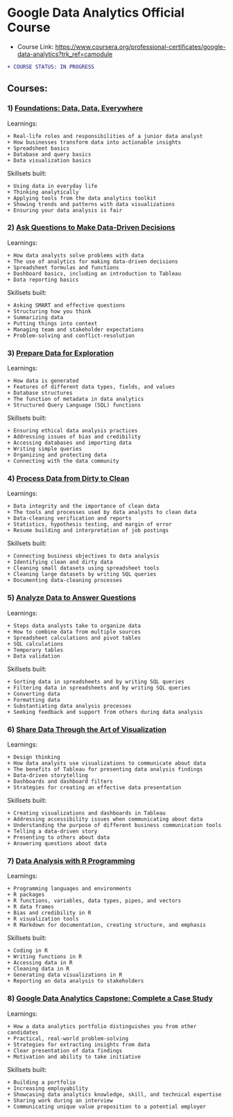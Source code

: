 # Google Data Analytics Official Course
- Course Link: https://www.coursera.org/professional-certificates/google-data-analytics?trk_ref=camodule
```diff
+ COURSE STATUS: IN PROGRESS
```
   
## Courses: 

### 1) [Foundations: Data, Data, Everywhere](../main/Foundations:%20Data%2C%20Data%2C%20Everywhere)
   Learnings:

    + Real-life roles and responsibilities of a junior data analyst
    + How businesses transform data into actionable insights
    + Spreadsheet basics
    + Database and query basics
    + Data visualization basics
    
   Skillsets built:
   
    + Using data in everyday life
    + Thinking analytically
    + Applying tools from the data analytics toolkit
    + Showing trends and patterns with data visualizations
    + Ensuring your data analysis is fair

### 2) [Ask Questions to Make Data-Driven Decisions](../main/Ask%20Questions%20to%20Make%20Data-Driven%20Decisions)
   Learnings:

    + How data analysts solve problems with data
    + The use of analytics for making data-driven decisions
    + Spreadsheet formulas and functions
    + Dashboard basics, including an introduction to Tableau
    + Data reporting basics
    
   Skillsets built:
   
    + Asking SMART and effective questions
    + Structuring how you think
    + Summarizing data
    + Putting things into context
    + Managing team and stakeholder expectations
    + Problem-solving and conflict-resolution

### 3) [Prepare Data for Exploration](../main/Prepare%20Data%20for%20Exploration)
   Learnings:

    + How data is generated
    + Features of different data types, fields, and values
    + Database structures
    + The function of metadata in data analytics
    + Structured Query Language (SQL) functions
    
   Skillsets built:
   
    + Ensuring ethical data analysis practices
    + Addressing issues of bias and credibility
    + Accessing databases and importing data
    + Writing simple queries
    + Organizing and protecting data
    + Connecting with the data community 

### 4) [Process Data from Dirty to Clean](../main/Process%20Data%20from%20Dirty%20to%20Clean)
   Learnings:

    + Data integrity and the importance of clean data
    + The tools and processes used by data analysts to clean data
    + Data-cleaning verification and reports
    + Statistics, hypothesis testing, and margin of error
    + Resume building and interpretation of job postings
    
   Skillsets built:
   
    + Connecting business objectives to data analysis
    + Identifying clean and dirty data
    + Cleaning small datasets using spreadsheet tools
    + Cleaning large datasets by writing SQL queries
    + Documenting data-cleaning processes

### 5) [Analyze Data to Answer Questions](../main/Analyze%20Data%20to%20Answer%20Questions)
   Learnings:

    + Steps data analysts take to organize data
    + How to combine data from multiple sources
    + Spreadsheet calculations and pivot tables
    + SQL calculations
    + Temporary tables
    + Data validation
    
   Skillsets built:
   
    + Sorting data in spreadsheets and by writing SQL queries
    + Filtering data in spreadsheets and by writing SQL queries
    + Converting data
    + Formatting data
    + Substantiating data analysis processes
    + Seeking feedback and support from others during data analysis

### 6) [Share Data Through the Art of Visualization](../main/Share%20Data%20Through%20the%20Art%20of%20Visualization)
   Learnings:

    + Design thinking
    + How data analysts use visualizations to communicate about data
    + The benefits of Tableau for presenting data analysis findings
    + Data-driven storytelling
    + Dashboards and dashboard filters
    + Strategies for creating an effective data presentation
    
   Skillsets built:
   
    + Creating visualizations and dashboards in Tableau
    + Addressing accessibility issues when communicating about data
    + Understanding the purpose of different business communication tools
    + Telling a data-driven story
    + Presenting to others about data
    + Answering questions about data

### 7) [Data Analysis with R Programming](../main/Data%20Analysis%20with%20R%20Programming)
   Learnings:

    + Programming languages and environments
    + R packages
    + R functions, variables, data types, pipes, and vectors
    + R data frames
    + Bias and credibility in R
    + R visualization tools
    + R Markdown for documentation, creating structure, and emphasis
    
   Skillsets built:
   
    + Coding in R
    + Writing functions in R
    + Accessing data in R
    + Cleaning data in R
    + Generating data visualizations in R
    + Reporting on data analysis to stakeholders

### 8) [Google Data Analytics Capstone: Complete a Case Study](../main/Google%20Data%20Analytics%20Capstone:%20Complete%20a%20Case%20Study)
   Learnings:

    + How a data analytics portfolio distinguishes you from other candidates
    + Practical, real-world problem-solving
    + Strategies for extracting insights from data
    + Clear presentation of data findings
    + Motivation and ability to take initiative
    
   Skillsets built:
   
    + Building a portfolio
    + Increasing employability
    + Showcasing data analytics knowledge, skill, and technical expertise
    + Sharing work during an interview
    + Communicating unique value proposition to a potential employer
